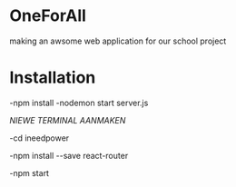 # OneForAll
making an awsome web application for our school project

# Installation
-npm install
-nodemon start server.js

*NIEWE TERMINAL AANMAKEN*

-cd ineedpower

-npm install  --save react-router

-npm start
